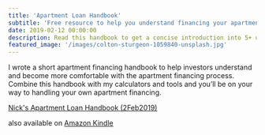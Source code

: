```yaml
---
title: 'Apartment Loan Handbook'
subtitle: 'Free resource to help you understand financing your apartment'
date: 2019-02-12 00:00:00
description: Read this handbook to get a concise introduction into 5+ unit multifamily financing. Investors reading this will come away with a basic understanding of the apartment financing market and how lenders will underwrite their property.
featured_image: '/images/colton-sturgeon-1059840-unsplash.jpg'
---
```


I wrote a short apartment financing handbook to help investors understand and become more comfortable with the apartment financing process. Combine this handbook with my calculators and tools and you’ll be on your way to handling your own apartment financing.

<a 
	href="/assets/pdfs/NicksApartmentLoanHandbook20190204.pdf" 
	onClick="ga('send', 'event', {transport: 'beacon', eventAction: 'click', eventCategory: 'Outbound Link', eventLabel: 'Handbook'})">
	Nick's Apartment Loan Handbook (2Feb2019)</a>

also available on <a href="http://a.co/d/5D3XQEC" target="_blank">Amazon Kindle <i class="fas fa-external-link-alt" aria-hidden="true"></i></a>